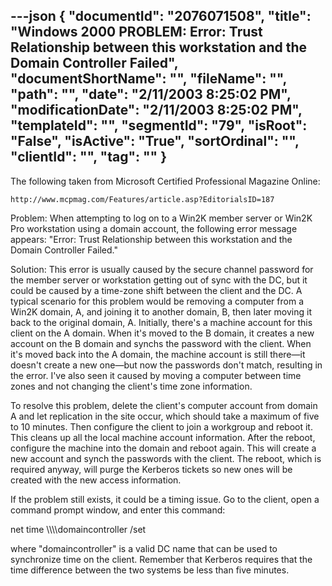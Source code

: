 ---json
{
  "documentId": "2076071508",
  "title": "Windows 2000 PROBLEM: Error: Trust Relationship between this workstation and the Domain Controller Failed",
  "documentShortName": "",
  "fileName": "",
  "path": "",
  "date": "2/11/2003 8:25:02 PM",
  "modificationDate": "2/11/2003 8:25:02 PM",
  "templateId": "",
  "segmentId": "79",
  "isRoot": "False",
  "isActive": "True",
  "sortOrdinal": "",
  "clientId": "",
  "tag": ""
}
---

The following taken from Microsoft Certified Professional Magazine Online:

    http://www.mcpmag.com/Features/article.asp?EditorialsID=187

Problem: When attempting to log on to a Win2K member server or Win2K Pro workstation using a domain account, the following error message appears: &quot;Error: Trust Relationship between this workstation and the Domain Controller Failed.&quot;

Solution: This error is usually caused by the secure channel password for the member server or workstation getting out of sync with the DC, but it could be caused by a time-zone shift between the client and the DC. A typical scenario for this problem would be removing a computer from a Win2K domain, A, and joining it to another domain, B, then later moving it back to the original domain, A. Initially, there's a machine account for this client on the A domain. When it's moved to the B domain, it creates a new account on the B domain and synchs the password with the client. When it's moved back into the A domain, the machine account is still there—it doesn't create a new one—but now the passwords don't match, resulting in the error. I've also seen it caused by moving a computer between time zones and not changing the client's time zone information.

To resolve this problem, delete the client's computer account from domain A and let replication in the site occur, which should take a maximum of five to 10 minutes. Then configure the client to join a workgroup and reboot it. This cleans up all the local machine account information. After the reboot, configure the machine into the domain and reboot again. This will create a new account and synch the passwords with the client. The reboot, which is required anyway, will purge the Kerberos tickets so new ones will be created with the new access information.

If the problem still exists, it could be a timing issue. Go to the client, open a command prompt window, and enter this command:

net time &bsol;&bsol;&bsol;&bsol;domaincontroller /set





where &quot;domaincontroller&quot; is a valid DC name that can be used to synchronize time on the client. Remember that Kerberos requires that the time difference between the two systems be less than five minutes.
